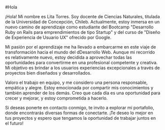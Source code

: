 #Hola

¡Hola! Mi nombre es Lita Torres. Soy docente de Ciencias Naturales, titulada de la Universidad de Concepción, Chileb. Actualmente, estoy inmersa en un nuevo camino de aprendizaje como estudiante del Bootcamp "Desarrollo Ruby on Rails para emprendimientos de tipo Startup" y del curso de "Diseño de Experiencia de Usuario UX" ofrecido por Google.

Mi pasión por el aprendizaje me ha llevado a embarcarme en este viaje de transformación hacia el mundo del dDesarrollo Web. Aunque mi recorrido es relativamente nuevo, estoy decidida a aprovechar todas las oportunidades para convertirme en una profesional competente y creativa. Mi objetivo es brindar a los usuarios experiencias excepcionales a través de proyectos bien diseñados y desarrollados.

Valoro el trabajo en equipo, y me considero una persona responsable, empática y alegre. Estoy emocionada por compartir mis conocimientos y también aprender de los demás. Creo que cada día es una oportunidad para crecer y mejorar, y estoy comprometida a hacerlo.

Si deseas ponerte en contacto conmigo, te invito a explorar mi portafolio, donde encontrarás diversas formas de conectarte. ¡Te deseo lo mejor en tus proyectos y espero que tengamos la oportunidad de trabajar juntos en el futuro!
